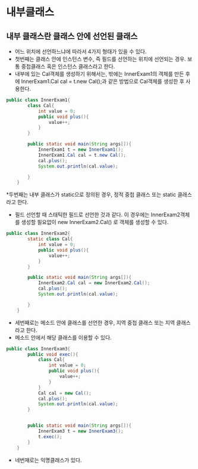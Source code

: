 # 내부클래스

## 내부 클래스란 클래스 안에 선언된 클래스

- 어느 위치에 선언하느냐에 따라서 4가지 형태가 있을 수 있다.
- 첫번째는 클래스 안에 인스턴스 변수, 즉 필드를 선언하는 위치에 선언되는 경우. 보통 중첩클래스 혹은 인스턴스 클래스라고 한다.
- 내부에 있는 Cal객체를 생성하기 위해서는, 밖에는 InnerExam1의 객체를 만든 후에 InnerExam1.Cal cal = t.new Cal();과 같은 방법으로 Cal객체를 생성한 후 사용한다.

```java
public class InnerExam1{
        class Cal{
            int value = 0;
            public void plus(){
                value++;
            }
        }

        public static void main(String args[]){
            InnerExam1 t = new InnerExam1();
            InnerExam1.Cal cal = t.new Cal();
            cal.plus();
            System.out.println(cal.value);

        }
    }
```

\*두번째는 내부 클래스가 static으로 정의된 경우, 정적 중첩 클래스 또는 static 클래스라고 한다.

- 필드 선언할 때 스태틱한 필드로 선언한 것과 같다. 이 경우에는 InnerExam2객체를 생성할 필요없이 new InnerExam2.Cal() 로 객체를 생성할 수 있다.

```java
public class InnerExam2{
        static class Cal{
            int value = 0;
            public void plus(){
                value++;
            }
        }

        public static void main(String args[]){
            InnerExam2.Cal cal = new InnerExam2.Cal();
            cal.plus();
            System.out.println(cal.value);

        }
    }
```

- 세번째로는 메소드 안에 클래스를 선언한 경우, 지역 중첩 클래스 또는 지역 클래스라고 한다.
- 메소드 안에서 해당 클래스를 이용할 수 있다.

```java
public class InnerExam3{
        public void exec(){
            class Cal{
                int value = 0;
                public void plus(){
                    value++;
                }
            }
            Cal cal = new Cal();
            cal.plus();
            System.out.println(cal.value);
        }


        public static void main(String args[]){
            InnerExam3 t = new InnerExam3();
            t.exec();
        }
    }
```

- 네번재로는 익명클래스가 있다.
